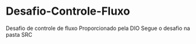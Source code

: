 # Desafio-Controle-Fluxo
Desafio de controle de fluxo Proporcionado pela DIO
Segue o desafio na pasta SRC
